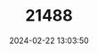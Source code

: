 ---
title: "21488"
category: "Cephalopachus bancanus"
draft: false
date: 2024-02-22 13:03:50
languages:
  English: ["Horsfield's Tarsier", "Western Tarsier", "Horsfield’s Tarsier"]
  French: ["Tarsier de Bornéo"]
---